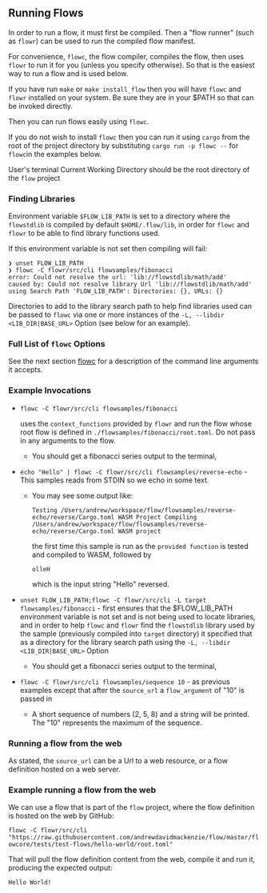 ## Running Flows

In order to run a flow, it must first be compiled. Then a "flow runner" (such as `flowr`) can be used to run the
compiled flow manifest.

For convenience, `flowc`, the flow compiler, compiles the flow, then uses `flowr` to run it for you (unless you 
specify otherwise). So that is the easiest way to run a flow and is used below.

If you have run `make` or `make install_flow` then you will have `flowc` and `flowr` installed on your system.
Be sure they are in your $PATH so that can be invoked directly.

Then you can run flows easily using `flowc`. 

If you do not wish to install `flowc` then you can run it using `cargo` from the root of the project directory by
substituting `cargo run -p flowc --` for `flowc`in the examples below.

User's terminal Current Working Directory should be the root directory of the `flow` project

### Finding Libraries
Environment variable `$FLOW_LIB_PATH` is set to a directory where the `flowstdlib` is compiled by default 
`$HOME/.flow/lib`, in order for `flowc` and `flowr` to be able to find library functions used.

If this environment variable is not set then compiling will fail:

```
❯ unset FLOW_LIB_PATH
❯ flowc -C flowr/src/cli flowsamples/fibonacci
error: Could not resolve the url: 'lib://flowstdlib/math/add'
caused by: Could not resolve library Url 'lib://flowstdlib/math/add' using Search Path 'FLOW_LIB_PATH': Directories: {}, URLs: {}
```

Directories to add to the library search path to help find libraries used can be passed to `flowc` via one or more
instances of the `-L, --libdir <LIB_DIR|BASE_URL>` Option (see below for an example).

### Full List of `flowc` Options
See the next section [flowc](flowc.md) for a description of the command line arguments it accepts.

### Example Invocations
- `flowc -C flowr/src/cli flowsamples/fibonacci`

  uses the `context_functions` provided by `flowr` and run the flow whose root flow is defined in `./flowsamples/fibonacci/root.toml`. 
  Do not pass in any arguments to the flow. 
  - You should get a fibonacci series output to the terminal, 
- `echo "Hello" | flowc -C flowr/src/cli flowsamples/reverse-echo` - This samples reads from STDIN so we echo in 
  some text.
  - You may see some output like:
  
    `Testing /Users/andrew/workspace/flow/flowsamples/reverse-echo/reverse/Cargo.toml WASM Project
     Compiling /Users/andrew/workspace/flow/flowsamples/reverse-echo/reverse/Cargo.toml WASM project`

    the first time this sample is run as the `provided function` is tested and compiled to WASM, followed by

    `olleH`

    which is the input string "Hello" reversed.
- `unset FLOW_LIB_PATH;flowc -C flowr/src/cli -L target flowsamples/fibonacci` - first ensures that the $FLOW_LIB_PATH
environment variable is not set and is not being used to locate libraries, and in order to help `flowc` and `flowr` 
find the `flowstdlib` library used by the sample (previously compiled into `target` directory) it specified that as a
directory for the library search path using the `-L, --libdir <LIB_DIR|BASE_URL>` Option
  - You should get a fibonacci series output to the terminal, 
- `flowc -C flowr/src/cli flowsamples/sequence 10` - as previous examples except that after the `source_url` a 
`flow_argument` of "10" is passed in
  - A short sequence of numbers (2, 5, 8) and a string will be printed. The "10" represents the maximum of the sequence.

### Running a flow from the web
As stated, the `source_url` can be a Url to a web resource, or a flow definition hosted on a web server.

### Example running a flow from the web
We can use a flow that is part of the `flow` project, where the flow definition is hosted on the web by GitHub:

`flowc -C flowr/src/cli "https://raw.githubusercontent.com/andrewdavidmackenzie/flow/master/flowcore/tests/test-flows/hello-world/root.toml"`


That will pull the flow definition content from the web, compile it and run it, producing the expected output:


`Hello World!`